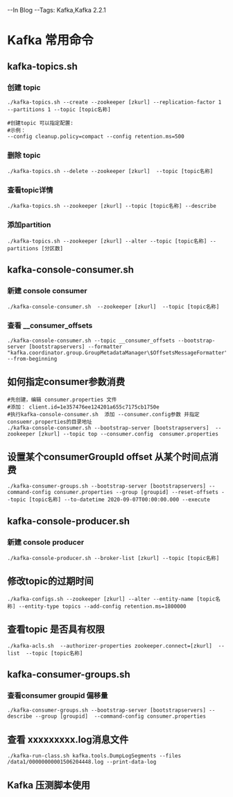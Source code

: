 --In Blog
--Tags: Kafka,Kafka 2.2.1

# Kafka 常用命令

## kafka-topics.sh

### 创建 topic

```shell
./kafka-topics.sh --create --zookeeper [zkurl] --replication-factor 1 --partitions 1 --topic [topic名称]

#创建topic 可以指定配置:
#示例：
--config cleanup.policy=compact --config retention.ms=500
```

### 删除 topic
```shell
./kafka-topics.sh --delete --zookeeper [zkurl]  --topic [topic名称]
```

### 查看topic详情
```shell
./kafka-topics.sh --zookeeper [zkurl] --topic [topic名称] --describe
```

### 添加partition
```shell
./kafka-topics.sh --zookeeper [zkurl] --alter --topic [topic名称] --partitions [分区数]
```




## kafka-console-consumer.sh

### 新建 console consumer

```shell
./kafka-console-consumer.sh  --zookeeper [zkurl]  --topic [topic名称]
```
### 查看 __consumer_offsets

```shell
./kafka-console-consumer.sh --topic __consumer_offsets --bootstrap-server [bootstrapservers] --formatter "kafka.coordinator.group.GroupMetadataManager\$OffsetsMessageFormatter"  --from-beginning
```

## 如何指定consumer参数消费

```shell
#先创建，编辑 consumer.properties 文件
#添加： client.id=1e357476ee124201a655c7175cb1750e
#执行kafka-console-consumer.sh  添加 --consumer.config参数 并指定consuemr.properties的目录地址
./kafka-console-consumer.sh --bootstrap-server [bootstrapservers]  --zookeeper [zkurl] --topic top --consumer.config  consumer.properties
```

## 设置某个consumerGroupId offset 从某个时间点消费

```shell
./kafka-consumer-groups.sh --bootstrap-server [bootstrapservers] --command-config consumer.properties --group [groupid] --reset-offsets --topic [topic名称] --to-datetime 2020-09-07T00:00:00.000 --execute
```

## kafka-console-producer.sh

### 新建 console producer
```shell
./kafka-console-producer.sh --broker-list [zkurl] --topic [topic名称]
```


## 修改topic的过期时间
```shell
./kafka-configs.sh --zookeeper [zkurl] --alter --entity-name [topic名称] --entity-type topics --add-config retention.ms=1800000
```

## 查看topic 是否具有权限
```shell
./kafka-acls.sh  --authorizer-properties zookeeper.connect=[zkurl]  --list  --topic [topic名称] 
```

## kafka-consumer-groups.sh

###  查看consumer groupid 偏移量

```shell
./kafka-consumer-groups.sh --bootstrap-server [bootstrapservers] --describe --group [groupid]  --command-config consumer.properties
```

## 查看 xxxxxxxxx.log消息文件

```shell
./kafka-run-class.sh kafka.tools.DumpLogSegments --files /data1/00000000001506204448.log --print-data-log
```


## Kafka 压测脚本使用
